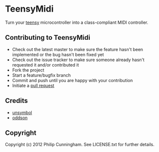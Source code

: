 TeensyMidi
==========

Turn your [teensy](http://www.pjrc.com/teensy/index.html) microcontroller into a class-compliant MIDI controller.

Contributing to TeensyMidi
--------------------------

* Check out the latest master to make sure the feature hasn't been implemented or the bug hasn't been fixed yet
* Check out the issue tracker to make sure someone already hasn't requested it and/or contributed it
* Fork the project
* Start a feature/bugfix branch
* Commit and push until you are happy with your contribution
* Initiate a [pull request](https://help.github.com/articles/using-pull-requests)

Credits
-------

* [unsymbol](https://github.com/unsymbol)
* [oddson](https://github.com/oddson)

Copyright
---------

Copyright (c) 2012 Philip Cunningham. See LICENSE.txt for further details.
